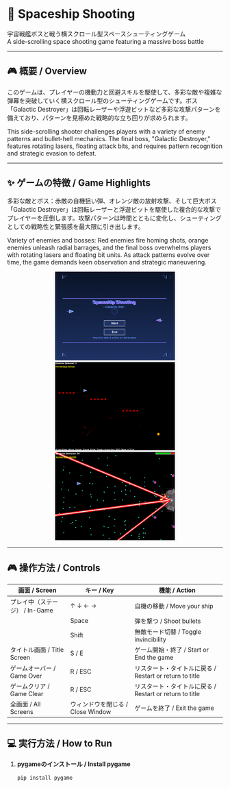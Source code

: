# 🚀 Spaceship Shooting

宇宙戦艦ボスと戦う横スクロール型スペースシューティングゲーム  
A side-scrolling space shooting game featuring a massive boss battle

---

## 🎮 概要 / Overview

このゲームは、プレイヤーの機動力と回避スキルを駆使して、多彩な敵や複雑な弾幕を突破していく横スクロール型のシューティングゲームです。ボス「Galactic Destroyer」は回転レーザーや浮遊ビットなど多彩な攻撃パターンを備えており、パターンを見極めた戦略的な立ち回りが求められます。

This side-scrolling shooter challenges players with a variety of enemy patterns and bullet-hell mechanics. The final boss, "Galactic Destroyer," features rotating lasers, floating attack bits, and requires pattern recognition and strategic evasion to defeat.

---

## ✨ ゲームの特徴 / Game Highlights

多彩な敵とボス：赤敵の自機狙い弾、オレンジ敵の放射攻撃、そして巨大ボス「Galactic Destroyer」は回転レーザーと浮遊ビットを駆使した複合的な攻撃でプレイヤーを圧倒します。攻撃パターンは時間とともに変化し、シューティングとしての戦略性と緊張感を最大限に引き出します。

Variety of enemies and bosses: Red enemies fire homing shots, orange enemies unleash radial barrages, and the final boss overwhelms players with rotating lasers and floating bit units. As attack patterns evolve over time, the game demands keen observation and strategic maneuvering.

<div style="text-align: center;"><img src="/images/title.png" width="280">　<img src="/images/zako.png" width="280">　<img src="/images/boss.png" width="280"></div>

---

## 🎮 操作方法 / Controls

| 画面 / Screen                  | キー / Key                       | 機能 / Action                                   |
|--------------------------------|----------------------------------|--------------------------------------------------|
| プレイ中（ステージ） / In-Game | ↑ ↓ ← →                          | 自機の移動 / Move your ship                    |
|                                | Space                            | 弾を撃つ / Shoot bullets                        |
|                                | Shift                            | 無敵モード切替 / Toggle invincibility          |
| タイトル画面 / Title Screen    | S / E                            | ゲーム開始・終了 / Start or End the game       |
| ゲームオーバー / Game Over     | R / ESC                          | リスタート・タイトルに戻る / Restart or return to title |
| ゲームクリア / Game Clear      | R / ESC                          | リスタート・タイトルに戻る / Restart or return to title |
| 全画面 / All Screens           | ウィンドウを閉じる / Close Window | ゲームを終了 / Exit the game                   |

---

## 💻 実行方法 / How to Run

1. **pygameのインストール / Install pygame**
   ```bash
   pip install pygame
